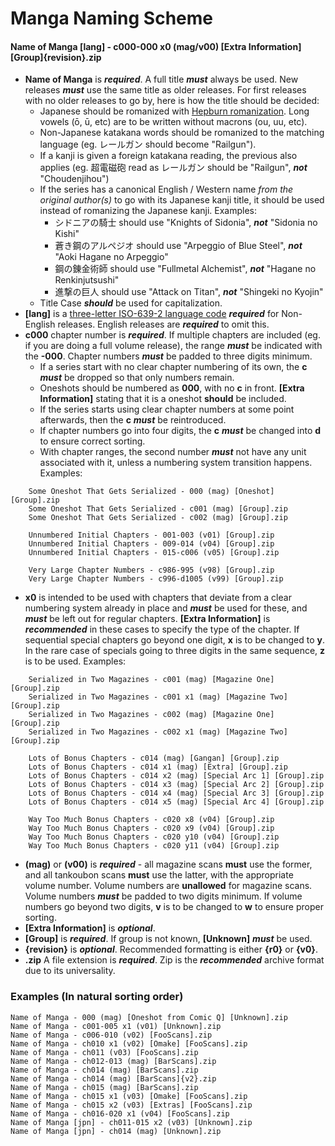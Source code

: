 # Manga Naming Scheme

#### **Name of Manga [lang] - c000-000 x0 (mag/v00) [Extra Information] [Group]{revision}.zip**

- **Name of Manga** is ***required***. A full title ***must*** always be used. New releases ***must*** use the same title as older releases. For first releases with no older releases to go by, here is how the title should be decided:
  - Japanese should be romanized with [Hepburn romanization](http://en.wikipedia.org/wiki/Hepburn_romanization). Long vowels (ō, ū, etc) are to be written without macrons (ou, uu, etc).
  - Non-Japanese katakana words should be romanized to the matching language (eg. レールガン should become "Railgun").
  - If a kanji is given a foreign katakana reading, the previous also applies (eg. 超電磁砲 read as レールガン should be "Railgun", ***not*** "Choudenjihou")
  - If the series has a canonical English / Western name *from the original author(s)* to go with its Japanese kanji title, it should be used instead of romanizing the Japanese kanji. Examples:
      -  シドニアの騎士 should use "Knights of Sidonia", ***not*** "Sidonia no Kishi"
      - 蒼き鋼のアルペジオ should use "Arpeggio of Blue Steel", ***not*** "Aoki Hagane no Arpeggio"
      - 鋼の錬金術師 should use "Fullmetal Alchemist", ***not*** "Hagane no Renkinjutsushi"
      - 進撃の巨人 should use "Attack on Titan", ***not*** "Shingeki no Kyojin"
  - Title Case ***should*** be used for capitalization.
- **[lang]** is a [three-letter ISO-639-2 language code](http://en.wikipedia.org/wiki/List_of_ISO_639-1_codes) ***required*** for Non-English releases. English releases are ***required*** to omit this.
- **c000** chapter number is ***required***. If multiple chapters are included (eg. if you are doing a full volume release), the range ***must*** be indicated with the **-000**. Chapter numbers ***must*** be padded to three digits minimum.
  - If a series start with no clear chapter numbering of its own, the **c** ***must*** be dropped so that only numbers remain.
  - Oneshots should be numbered as **000**, with no **c** in front. **[Extra Information]** stating that it is a oneshot **should** be included.
  - If the series starts using clear chapter numbers at some point afterwards, then the **c** ***must*** be reintroduced.
  - If chapter numbers go into four digits, the **c** ***must*** be changed into **d** to ensure correct sorting.
  - With chapter ranges, the second number ***must*** not have any unit associated with it, unless a numbering system transition happens. Examples:
```
    Some Oneshot That Gets Serialized - 000 (mag) [Oneshot] [Group].zip
    Some Oneshot That Gets Serialized - c001 (mag) [Group].zip
    Some Oneshot That Gets Serialized - c002 (mag) [Group].zip
    
    Unnumbered Initial Chapters - 001-003 (v01) [Group].zip
    Unnumbered Initial Chapters - 009-014 (v04) [Group].zip
    Unnumbered Initial Chapters - 015-c006 (v05) [Group].zip
    
    Very Large Chapter Numbers - c986-995 (v98) [Group].zip
    Very Large Chapter Numbers - c996-d1005 (v99) [Group].zip
```
- **x0** is intended to be used with chapters that deviate from a clear numbering system already in place and ***must*** be used for these, and ***must*** be left out for regular chapters. **[Extra Information]** is ***recommended*** in these cases to specify the type of the chapter. If sequential special chapters go beyond one digit, **x** is to be changed to **y**. In the rare case of specials going to three digits in the same sequence, **z** is to be used. Examples:
```
    Serialized in Two Magazines - c001 (mag) [Magazine One] [Group].zip
    Serialized in Two Magazines - c001 x1 (mag) [Magazine Two] [Group].zip
    Serialized in Two Magazines - c002 (mag) [Magazine One] [Group].zip
    Serialized in Two Magazines - c002 x1 (mag) [Magazine Two] [Group].zip
    
    Lots of Bonus Chapters - c014 (mag) [Gangan] [Group].zip
    Lots of Bonus Chapters - c014 x1 (mag) [Extra] [Group].zip
    Lots of Bonus Chapters - c014 x2 (mag) [Special Arc 1] [Group].zip
    Lots of Bonus Chapters - c014 x3 (mag) [Special Arc 2] [Group].zip
    Lots of Bonus Chapters - c014 x4 (mag) [Special Arc 3] [Group].zip
    Lots of Bonus Chapters - c014 x5 (mag) [Special Arc 4] [Group].zip
    
    Way Too Much Bonus Chapters - c020 x8 (v04) [Group].zip
    Way Too Much Bonus Chapters - c020 x9 (v04) [Group].zip
    Way Too Much Bonus Chapters - c020 y10 (v04) [Group].zip
    Way Too Much Bonus Chapters - c020 y11 (v04) [Group].zip
```
- **(mag)** or **(v00)** is ***required*** - all magazine scans **must** use the former, and all tankoubon scans **must** use the latter, with the appropriate volume number. Volume numbers are **unallowed** for magazine scans. Volume numbers ***must*** be padded to two digits minimum. If volume numbers go beyond two digits, **v** is to be changed to **w** to ensure proper sorting.
- **[Extra Information]** is ***optional***.
- **[Group]** is ***required***. If group is not known, **[Unknown]** ***must*** be used.
- **{revision}** is ***optional***. Recommended formatting is either **{r0}** or **{v0}**.
- **.zip** A file extension is ***required***. Zip is the ***recommended*** archive format due to its universality.

### Examples (In natural sorting order)
```
Name of Manga - 000 (mag) [Oneshot from Comic Q] [Unknown].zip
Name of Manga - c001-005 x1 (v01) [Unknown].zip
Name of Manga - c006-010 (v02) [FooScans].zip
Name of Manga - ch010 x1 (v02) [Omake] [FooScans].zip
Name of Manga - ch011 (v03) [FooScans].zip
Name of Manga - ch012-013 (mag) [BarScans].zip
Name of Manga - ch014 (mag) [BarScans].zip
Name of Manga - ch014 (mag) [BarScans]{v2}.zip
Name of Manga - ch015 (mag) [BarScans].zip
Name of Manga - ch015 x1 (v03) [Omake] [FooScans].zip
Name of Manga - ch015 x2 (v03) [Extras] [FooScans].zip
Name of Manga - ch016-020 x1 (v04) [FooScans].zip
Name of Manga [jpn] - ch011-015 x2 (v03) [Unknown].zip
Name of Manga [jpn] - ch014 (mag) [Unknown].zip
```